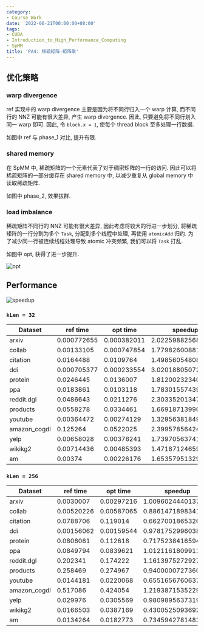 ```yaml
---
category:
- Course Work
date: '2022-06-21T00:00:00+08:00'
tags:
- CUDA
- Introduction_to_High_Performance_Computing
- SpMM
title: 'PA4: 稀疏矩阵-矩阵乘'
---
```


## 优化策略

### warp divergence

ref 实现中的 warp divergence 主要是因为将不同行归入一个 warp 计算, 而不同行的 NNZ 可能有很大差异, 产生 warp divergence. 因此, 只要避免将不同行划入同一 warp 即可. 因此, 令 `block.x = 1`, 使每个 thread block 至多处理一行数据.

如图中 ref 与 phase_1 对比, 提升有限.

### shared memory

在 SpMM 中, 稀疏矩阵的一个元素代表了对于稠密矩阵的一行的访问. 因此可以将稀疏矩阵的一部分缓存在 shared memory 中, 以减少重复从 global memory 中读取稀疏矩阵.

如图中 phase_2, 效果拔群.

### load imbalance

稀疏矩阵不同行的 NNZ 可能有很大差异, 因此考虑将较大的行进一步划分, 将稀疏矩阵的一行分割为多个 `Task`, 分配到多个线程中处理, 再使用 `atomicAdd` 归约. 为了减少同一行被连续线程处理导致 atomic 冲突频繁, 我们可以将 `Task` 打乱.

如图中 opt, 获得了进一步提升.

![opt](https://cdn.liblaf.me/img/2023/2023-02-24T051015Z.png)

## Performance

![speedup](https://cdn.liblaf.me/img/2023/2023-02-24T051034Z.png)

### `kLen = 32`

| Dataset      | ref time    | opt time    | speedup            |
| ------------ | ----------- | ----------- | ------------------ |
| arxiv        | 0.000772655 | 0.000382011 | 2.0225988256882657 |
| collab       | 0.00133105  | 0.000747854 | 1.7798260088199034 |
| citation     | 0.0164488   | 0.0109764   | 1.4985605480849822 |
| ddi          | 0.000705377 | 0.000233554 | 3.0201880507291676 |
| protein      | 0.0246445   | 0.0136007   | 1.8120023234098244 |
| ppa          | 0.0183861   | 0.0103118   | 1.783015574390504  |
| reddit.dgl   | 0.0486643   | 0.0211276   | 2.303352013479998  |
| products     | 0.0558278   | 0.0334461   | 1.669187139905699  |
| youtube      | 0.00364472  | 0.00274129  | 1.3295638184942127 |
| amazon_cogdl | 0.125264    | 0.0522025   | 2.399578564245007  |
| yelp         | 0.00658028  | 0.00378241  | 1.7397056374110687 |
| wikikg2      | 0.00714436  | 0.00485393  | 1.4718712465981172 |
| am           | 0.00374     | 0.00226176  | 1.6535795132993776 |

### `kLen = 256`

| Dataset      | ref time   | opt time   | speedup            |
| ------------ | ---------- | ---------- | ------------------ |
| arxiv        | 0.0030007  | 0.00297216 | 1.0096024440137812 |
| collab       | 0.00520226 | 0.00587065 | 0.8861471898341752 |
| citation     | 0.0788706  | 0.119014   | 0.6627001865326768 |
| ddi          | 0.00156062 | 0.00159544 | 0.978175299603871  |
| protein      | 0.0808061  | 0.112618   | 0.7175238416594151 |
| ppa          | 0.0849794  | 0.0839621  | 1.0121161809911854 |
| reddit.dgl   | 0.202341   | 0.174222   | 1.1613975272927644 |
| products     | 0.258469   | 0.274967   | 0.9400000727360011 |
| youtube      | 0.0144181  | 0.0220068  | 0.6551656760637621 |
| amazon_cogdl | 0.517086   | 0.424054   | 1.2193871535229006 |
| yelp         | 0.029976   | 0.0305569  | 0.980989563731923  |
| wikikg2      | 0.0166503  | 0.0387169  | 0.4300525093692935 |
| am           | 0.0134264  | 0.0182773  | 0.7345942781483041 |
